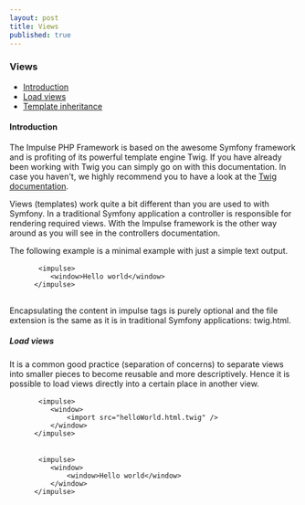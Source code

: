 ```yaml
---
layout: post
title: Views
published: true
---
```

<h3 class="doc-title">Views</h3>

- [Introduction](#introduction)
- [Load views](#load-views)
- [Template inheritance](#template-inheritance)

<h4><a id="introduction">Introduction</a></h4>

The Impulse PHP Framework is based on the awesome Symfony framework and is profiting of its powerful template engine Twig. If you have already been working with Twig you can simply go on with this documentation. In case you haven't, we highly recommend you to have a look at the <a href="https://twig.symfony.com/">Twig documentation</a>.

Views (templates) work quite a bit different than you are used to with Symfony. In a traditional Symfony application a controller is responsible for rendering required views. With the Impulse framework is the other way around as you will see in the controllers documentation.

The following example is a minimal example with just a simple text output.

  <pre class="code-white line-numbers language-twig">
      <code class="language-twig">&lt;impulse&gt;
          &lt;window&gt;Hello world&lt;/window&gt;
      &lt;/impulse&gt;</code>
  </pre>
  
Encapsulating the content in impulse tags is purely optional and the file extension is the same as it is in traditional Symfony applications: twig.html.

<h5><a id="load-views">Load views</a></h5>

It is a common good practice (separation of concerns) to separate views into smaller pieces to become reusable and more descriptively. Hence it is possible to load views directly into a certain place in another view.

  <pre class="code-white line-numbers language-twig">
      <code class="language-twig">&lt;impulse&gt;
          &lt;window&gt;
              &lt;import src="helloWorld.html.twig" /&gt;
          &lt;/window&gt;
      &lt;/impulse&gt;</code>
  </pre>
  
  <pre class="code-white line-numbers language-twig">
      <code class="language-twig">&lt;impulse&gt;
          &lt;window&gt;
              &lt;window&gt;Hello world&lt;/window&gt;
          &lt;/window&gt;
      &lt;/impulse&gt;</code>
  </pre>

